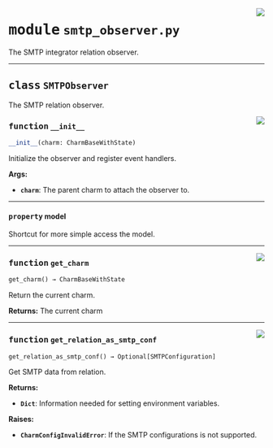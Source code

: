<!-- markdownlint-disable -->

<a href="../src/smtp_observer.py#L0"><img align="right" style="float:right;" src="https://img.shields.io/badge/-source-cccccc?style=flat-square"></a>

# <kbd>module</kbd> `smtp_observer.py`
The SMTP integrator relation observer. 



---

## <kbd>class</kbd> `SMTPObserver`
The SMTP relation observer. 

<a href="../src/smtp_observer.py#L31"><img align="right" style="float:right;" src="https://img.shields.io/badge/-source-cccccc?style=flat-square"></a>

### <kbd>function</kbd> `__init__`

```python
__init__(charm: CharmBaseWithState)
```

Initialize the observer and register event handlers. 



**Args:**
 
 - <b>`charm`</b>:  The parent charm to attach the observer to. 


---

#### <kbd>property</kbd> model

Shortcut for more simple access the model. 



---

<a href="../src/smtp_observer.py#L48"><img align="right" style="float:right;" src="https://img.shields.io/badge/-source-cccccc?style=flat-square"></a>

### <kbd>function</kbd> `get_charm`

```python
get_charm() → CharmBaseWithState
```

Return the current charm. 



**Returns:**
  The current charm 

---

<a href="../src/smtp_observer.py#L69"><img align="right" style="float:right;" src="https://img.shields.io/badge/-source-cccccc?style=flat-square"></a>

### <kbd>function</kbd> `get_relation_as_smtp_conf`

```python
get_relation_as_smtp_conf() → Optional[SMTPConfiguration]
```

Get SMTP data from relation. 



**Returns:**
 
 - <b>`Dict`</b>:  Information needed for setting environment variables. 



**Raises:**
 
 - <b>`CharmConfigInvalidError`</b>:  If the SMTP configurations is not supported. 


